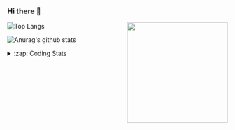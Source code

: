 ### Hi there 👋

<!--
**tao8687/tao8687** is a ✨ _special_ ✨ repository because its `README.md` (this file) appears on your GitHub profile.

Here are some ideas to get you started:

- 🔭 I’m currently working on ...
- 🌱 I’m currently learning ...
- 👯 I’m looking to collaborate on ...
- 🤔 I’m looking for help with ...
- 💬 Ask me about ...
- 📫 How to reach me: ...
- 😄 Pronouns: ...
- ⚡ Fun fact: ...
-->

<img align='right' src="https://media.giphy.com/media/M9gbBd9nbDrOTu1Mqx/giphy.gif" width="230">

![Top Langs](https://github-readme-stats.vercel.app/api/top-langs/?username=tao8687&layout=compact&title_color=23238E&text_color=A67D3D)

![Anurag's github stats](https://github-readme-stats.vercel.app/api?username=tao8687&show_icons=true&&text_color=A67D3D&title_color=23238E&show_icons=false&count_private=true&hide=stars)

<details>
  <summary>:zap: Coding Stats</summary>
  <b>
<!--START_SECTION:waka-->
```text
Week: 14 January, 2021 - 21 January, 2021

C          4 hrs 57 mins   ███████████▓░░░░░░░░░░░░░   46.25 % 
Python     2 hrs 35 mins   ██████░░░░░░░░░░░░░░░░░░░   24.14 % 
C++        1 hr 25 mins    ███▒░░░░░░░░░░░░░░░░░░░░░   13.24 % 
Bash       53 mins         ██░░░░░░░░░░░░░░░░░░░░░░░   08.36 % 
Makefile   39 mins         █▓░░░░░░░░░░░░░░░░░░░░░░░   06.19 % 
```
<!--END_SECTION:waka-->
</details>
